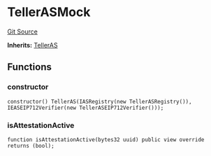 # TellerASMock
[Git Source](https://github.com/teller-protocol/teller-protocol-v2/blob/cc7fb9358a2518de7ee33e518ebac21eac498b0d/contracts/mock/TellerASMock.sol)

**Inherits:**
[TellerAS](/contracts/EAS/TellerAS.sol/contract.TellerAS.md)


## Functions
### constructor


```solidity
constructor() TellerAS(IASRegistry(new TellerASRegistry()), IEASEIP712Verifier(new TellerASEIP712Verifier()));
```

### isAttestationActive


```solidity
function isAttestationActive(bytes32 uuid) public view override returns (bool);
```

